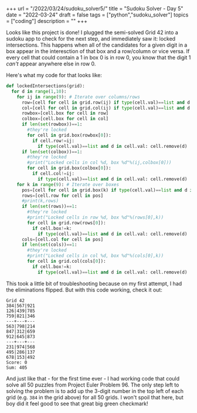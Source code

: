 +++
url = "/2022/03/24/sudoku_solver5/"
title = "Sudoku Solver - Day 5"
date = "2022-03-24"
draft = false
tags = ["python","sudoku_solver"]
topics = ["coding"]
description = ""
+++

Looks like this project is done! I plugged the semi-solved Grid 42 into a sudoku app to check for the next step, and immediately saw it: locked intersections. This happens when all of the candidates for a given digit in a box appear in the interesction of that box and a row/column or vice versa. If every cell that could contain a 1 in box 0 is in row 0, you know that the digit 1 *can't* appear anywhere else in row 0.

Here's what my code for that looks like:

```python
def lockedIntersections(grid):
  for d in range(1,10):
    for ij in range(9): # Iterate over columns/rows
      row=[cell for cell in grid.row(ij) if type(cell.val)==list and d in cell.val]
      col=[cell for cell in grid.col(ij) if type(cell.val)==list and d in cell.val]
      rowbox=[cell.box for cell in row]
      colbox=[cell.box for cell in col]
      if len(set(rowbox))==1:
        #they're locked
        for cell in grid.box(rowbox[0]):
          if cell.row!=ij:
            if type(cell.val)==list and d in cell.val: cell.remove(d)
      if len(set(colbox))==1:
        #they're locked
        #print("Locked cells in col %d, box %d"%(ij,colbox[0]))
        for cell in grid.box(colbox[0]):
          if cell.col!=ij:
            if type(cell.val)==list and d in cell.val: cell.remove(d)
    for k in range(9): # Iterate over boxes
      pos=[cell for cell in grid.box(k) if type(cell.val)==list and d in cell.val]
      rows=[cell.row for cell in pos]
      #print(k,rows)
      if len(set(rows))==1:
        #they're locked
        #print("Locked cells in row %d, box %d"%(rows[0],k))
        for cell in grid.row(rows[0]):
          if cell.box!=k:
            if type(cell.val)==list and d in cell.val: cell.remove(d)
      cols=[cell.col for cell in pos]
      if len(set(cols))==1:
        #they're locked
        #print("Locked cells in col %d, box %d"%(cols[0],k))
        for cell in grid.col(cols[0]):
          if cell.box!=k:
            if type(cell.val)==list and d in cell.val: cell.remove(d)
```

This took a little bit of troubleshooting because on my first attempt, I had the eliminations flipped. But with this code working, check it out:

```
Grid 42
384|567|921
126|439|785
759|821|346
---+---+---
563|798|214
847|312|659
912|645|873
---+---+---
231|974|568
495|286|137
678|153|492
Score: 0
Sum: 405
```

And just like that - for the first time ever - I had working code that could solve all 50 puzzles from Project Euler Problem 96. The only step left to solving the problem is to add up the 3-digit number in the top left of each grid (e.g. `384` in the grid above) for all 50 grids. I won't spoil that here, but boy did it feel good to see that great big green checkmark!
